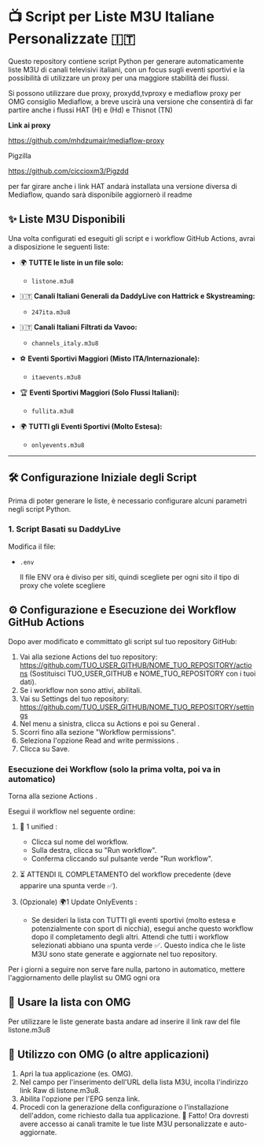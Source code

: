 # 📺 Script per Liste M3U Italiane Personalizzate 🇮🇹

Questo repository contiene script Python per generare automaticamente liste M3U di canali televisivi italiani, con un focus sugli eventi sportivi e la possibilità di utilizzare un proxy per una maggiore stabilità dei flussi.

Si possono utilizzare due proxy, proxydd,tvproxy e mediaflow proxy
per OMG consiglio Mediaflow, a breve uscirà una versione che consentirà di far partire anche i flussi HAT (H) e (Hd) e Thisnot (TN)

**Link ai proxy**

https://github.com/mhdzumair/mediaflow-proxy

Pigzilla

https://github.com/ciccioxm3/Pigzdd


per far girare anche i link HAT andarà installata una versione diversa di Mediaflow, quando sarà disponibile aggiornerò il readme

## ✨ Liste M3U Disponibili

Una volta configurati ed eseguiti gli script e i workflow GitHub Actions, avrai a disposizione le seguenti liste:

*   🌍 **TUTTE le liste in un file solo:**
    *   `listone.m3u8`


      
*   🇮🇹 **Canali Italiani Generali da DaddyLive con Hattrick e Skystreaming:**
    *   `247ita.m3u8`
*   🇮🇹 **Canali Italiani Filtrati da Vavoo:**
    *   `channels_italy.m3u8`
*   ⚽ **Eventi Sportivi Maggiori (Misto ITA/Internazionale):**
    *   `itaevents.m3u8`
*   🏆 **Eventi Sportivi Maggiori (Solo Flussi Italiani):**
    *   `fullita.m3u8`
*   🌍 **TUTTI gli Eventi Sportivi (Molto Estesa):**
    *   `onlyevents.m3u8`
---

## 🛠️ Configurazione Iniziale degli Script

Prima di poter generare le liste, è necessario configurare alcuni parametri negli script Python.

### 1. Script Basati su DaddyLive

Modifica il file:
*   `.env`
  
    Il file ENV ora è diviso per siti, quindi scegliete per ogni sito il tipo di proxy che volete scegliere

  
## ⚙️ Configurazione e Esecuzione dei Workflow GitHub Actions
Dopo aver modificato e committato gli script sul tuo repository GitHub:

1. Vai alla sezione Actions del tuo repository: https://github.com/TUO_USER_GITHUB/NOME_TUO_REPOSITORY/actions (Sostituisci TUO_USER_GITHUB e NOME_TUO_REPOSITORY con i tuoi dati).
2. Se i workflow non sono attivi, abilitali.
3. Vai su Settings del tuo repository: https://github.com/TUO_USER_GITHUB/NOME_TUO_REPOSITORY/settings
4. Nel menu a sinistra, clicca su Actions e poi su General .
5. Scorri fino alla sezione "Workflow permissions".
6. Seleziona l'opzione Read and write permissions .
7. Clicca su Save.

   
### Esecuzione dei Workflow (solo la prima volta, poi va in automatico)
Torna alla sezione Actions . 

Esegui il workflow nel seguente ordine:

1. 🚀 1 unified :
   - Clicca sul nome del workflow.
   - Sulla destra, clicca su "Run workflow".
   - Conferma cliccando sul pulsante verde "Run workflow".

8. ⏳ ATTENDI IL COMPLETAMENTO del workflow precedente (deve apparire una spunta verde ✅).

     
9. (Opzionale) 🌍1 Update OnlyEvents :
   - Se desideri la lista con TUTTI gli eventi sportivi (molto estesa e potenzialmente con sport di nicchia), esegui anche questo workflow dopo il completamento degli altri.
Attendi che tutti i workflow selezionati abbiano una spunta verde ✅. Questo indica che le liste M3U sono state generate e aggiornate nel tuo repository.

Per i giorni a seguire non serve fare nulla, partono in automatico, mettere l'aggiornamento delle playlist su OMG ogni ora


## 🔗 Usare la lista con OMG
Per utilizzare le liste generate basta andare ad inserire il link raw del file listone.m3u8

   
## 🔌 Utilizzo con OMG (o altre applicazioni)
1. Apri la tua applicazione (es. OMG).
2. Nel campo per l'inserimento dell'URL della lista M3U, incolla l'indirizzo link Raw di listone.m3u8.
3. Abilita l'opzione per l'EPG senza link.
5. Procedi con la generazione della configurazione o l'installazione dell'addon, come richiesto dalla tua applicazione.
🎉 Fatto! Ora dovresti avere accesso ai canali tramite le tue liste M3U personalizzate e auto-aggiornate.

